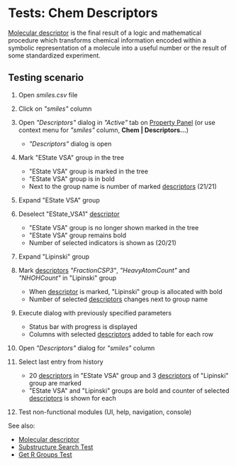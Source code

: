 <!-- TITLE: Tests: Chem Descriptors -->
<!-- SUBTITLE: -->

# Tests: Chem Descriptors

[Molecular descriptor](../domains/chem/descriptors.md) is the final result of a logic and mathematical procedure which
transforms chemical information encoded within a symbolic representation of a molecule
into a useful number or the result of some standardized experiment.

## Testing scenario

1. Open *smiles.csv* file

1. Click on *"smiles"* column

1. Open *"Descriptors"* dialog in *"Active"* tab on [Property Panel](../features/property-panel.md) 
   (or use context menu for *"smiles"* column, **Chem | Descriptors...**)
   * *"Descriptors"* dialog is open

1. Mark "EState VSA" group in the tree
   * "EState VSA" group is marked in the tree
   * "EState VSA" group is in bold
   * Next to the group name is number of marked [descriptors](../domains/chem/descriptors.md) (21/21)

1. Expand "EState VSA" group

1. Deselect "EState_VSA1" [descriptor](../domains/chem/descriptors.md)
   * "EState VSA" group is no longer shown marked in the tree
   * "EState VSA" group remains bold
   * Number of selected indicators is shown as (20/21)

1. Expand "Lipinski" group

1. Mark [descriptors](../domains/chem/descriptors.md) *"FractionCSP3"*, *"HeavyAtomCount"* and *"NHOHCount"* in "Lipinski" group
   * When [descriptor](../domains/chem/descriptors.md) is marked, "Lipinski" group is allocated with bold
   * Number of selected [descriptors](../domains/chem/descriptors.md) changes next to group name

1. Execute dialog with previously specified parameters
   * Status bar with progress is displayed
   * Columns with selected [descriptors](../domains/chem/descriptors.md) added to table for each row

1. Open *"Descriptors"* dialog for *"smiles"* column

1. Select last entry from history
   * 20 [descriptors](../domains/chem/descriptors.md) in "EState VSA" group and 3 [descriptors](../domains/chem/descriptors.md) of  "Lipinski" group are marked
   * "EState VSA" and "Lipinski" groups are  bold and counter of selected [descriptors](../domains/chem/descriptors.md) is shown for each

1. Test non-functional modules (UI, help, navigation, console)

See also:
 * [Molecular descriptor](../domains/chem/descriptors.md)
 * [Substructure Search Test](../tests/substructure-search-test.md)
 * [Get R Groups Test](../tests/get-r-groups-test.md)
